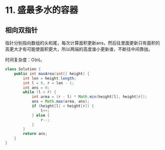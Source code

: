 # 11. 盛最多水的容器

## 相向双指针

指针分别指向数组的头和尾，每次计算面积更新ans，然后往里面更新只有面积的高更大才有可能使面积更大，所以两端的高度谁小更新谁，不断往中间靠拢。

时间复杂度：O(n)。

```java
class Solution {
    public int maxArea(int[] height) {
        int len = height.length;
        int l = 0, r = len - 1;
        int ans = 0;
        while (l < r) {
            int area = (r - l) * Math.min(height[l], height[r]);
            ans = Math.max(area, ans);
            if (height[l] < height[r]) {
                l++;
            } else {
                r--;
            }
        }
        return ans;
    }
}
```